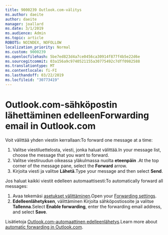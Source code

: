 ```yaml
---
title: 9000239 Outlook.com-välitys
ms.author: daeite
author: daeite
manager: joallard
ms.date: 3/1/2019
ms.audience: Admin
ms.topic: article
ROBOTS: NOINDEX, NOFOLLOW
localization_priority: Normal
ms.custom: 9000239
ms.openlocfilehash: 5be7ed823d4a7ce0456ca30914f877f4b5e22d6e
ms.sourcegitcommit: 03a156a9c9740521155a30775492c7dff0982588
ms.translationtype: MT
ms.contentlocale: fi-FI
ms.lasthandoff: 03/22/2019
ms.locfileid: "30773419"
---
```

# <a name="forwarding-email-in-outlookcom"></a><span data-ttu-id="fc894-102">Outlook.com-sähköpostin lähettäminen edelleen</span><span class="sxs-lookup"><span data-stu-id="fc894-102">Forwarding email in Outlook.com</span></span>

<span data-ttu-id="fc894-103">Voit välittää yhden viestin kerrallaan:</span><span class="sxs-lookup"><span data-stu-id="fc894-103">To forward one message at a time:</span></span>

1. <span data-ttu-id="fc894-104">Valitse viestiluettelosta, viesti, jonka haluat välittää.</span><span class="sxs-lookup"><span data-stu-id="fc894-104">In your message list, choose the message that you want to forward.</span></span>
2. <span data-ttu-id="fc894-105">Valitse viestiruudun oikeassa yläkulmassa nuolta **eteenpäin** .</span><span class="sxs-lookup"><span data-stu-id="fc894-105">At the top corner of the message pane, select the **Forward** arrow.</span></span>
3. <span data-ttu-id="fc894-106">Kirjoita viesti ja valitse **Lähetä**.</span><span class="sxs-lookup"><span data-stu-id="fc894-106">Type your message and then select **Send**.</span></span>

<span data-ttu-id="fc894-107">Jos haluat kaikki viestit edelleen automaattisesti:</span><span class="sxs-lookup"><span data-stu-id="fc894-107">To automatically forward all messages:</span></span>

1. <span data-ttu-id="fc894-108">Avaa tekemäsi [asetukset välittäminen](https://outlook.live.com/mail/options/mail/forwarding/forwardingOption).</span><span class="sxs-lookup"><span data-stu-id="fc894-108">Open your [Forwarding settings](https://outlook.live.com/mail/options/mail/forwarding/forwardingOption).</span></span>
2. <span data-ttu-id="fc894-109">**Edelleenlähetyksen**, välittäminen Kirjoita sähköpostiosoite ja valitse **Tallenna**.</span><span class="sxs-lookup"><span data-stu-id="fc894-109">Select **Enable forwarding**, enter the forwarding email address, and select **Save**.</span></span>

<span data-ttu-id="fc894-110">Lisätietoja [Outlook.com-automaattinen edelleenlähetys](https://support.office.com/article/6246987c-6c8f-4144-b255-14fc07007dad).</span><span class="sxs-lookup"><span data-stu-id="fc894-110">Learn more about [automatic forwarding in Outlook.com](https://support.office.com/article/6246987c-6c8f-4144-b255-14fc07007dad).</span></span>